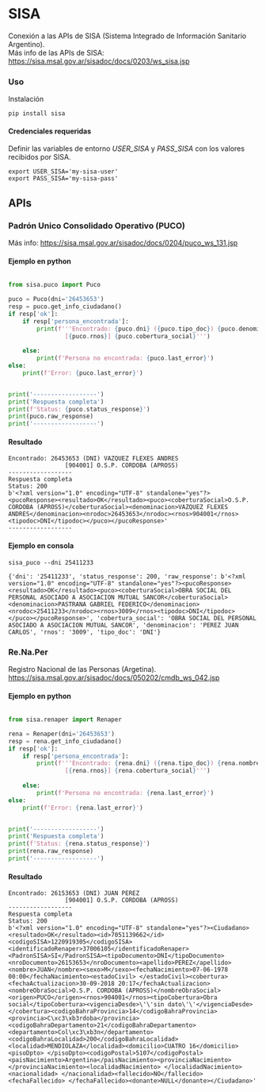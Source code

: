 # SISA
Conexión a las APIs de SISA (Sistema Integrado de Información Sanitario Argentino).  
Más info de las APIs de SISA: https://sisa.msal.gov.ar/sisadoc/docs/0203/ws_sisa.jsp  

### Uso

Instalación

```
pip install sisa
```

#### Credenciales requeridas
Definir las variables de entorno _USER_SISA_ y _PASS_SISA_ con los valores recibidos por SISA. 

```
export USER_SISA='my-sisa-user'
export PASS_SISA='my-sisa-pass'
```

## APIs

### Padrón Unico Consolidado Operativo (PUCO)
Más info: https://sisa.msal.gov.ar/sisadoc/docs/0204/puco_ws_131.jsp  

#### Ejemplo en python

```python

from sisa.puco import Puco

puco = Puco(dni='26453653')
resp = puco.get_info_ciudadano()
if resp['ok']:
    if resp['persona_encontrada']:
        print(f'''Encontrado: {puco.dni} ({puco.tipo_doc}) {puco.denominacion}
                [{puco.rnos}] {puco.cobertura_social}''')
        
    else:
        print(f'Persona no encontrada: {puco.last_error}')
else:
    print(f'Error: {puco.last_error}')


print('------------------')
print('Respuesta completa')
print(f'Status: {puco.status_response}')
print(puco.raw_response)
print('------------------')
```

#### Resultado

```
Encontrado: 26453653 (DNI) VAZQUEZ FLEXES ANDRES
                [904001] O.S.P. CORDOBA (APROSS)
------------------
Respuesta completa
Status: 200
b'<?xml version="1.0" encoding="UTF-8" standalone="yes"?><pucoResponse><resultado>OK</resultado><puco><coberturaSocial>O.S.P. CORDOBA (APROSS)</coberturaSocial><denominacion>VAZQUEZ FLEXES ANDRES</denominacion><nrodoc>26453653</nrodoc><rnos>904001</rnos><tipodoc>DNI</tipodoc></puco></pucoResponse>'
------------------
```

#### Ejemplo en consola

```
sisa_puco --dni 25411233

{'dni': '25411233', 'status_response': 200, 'raw_response': b'<?xml version="1.0" encoding="UTF-8" standalone="yes"?><pucoResponse><resultado>OK</resultado><puco><coberturaSocial>OBRA SOCIAL DEL PERSONAL ASOCIADO A ASOCIACION MUTUAL SANCOR</coberturaSocial><denominacion>PASTRANA GABRIEL FEDERICO</denominacion><nrodoc>25411233</nrodoc><rnos>3009</rnos><tipodoc>DNI</tipodoc></puco></pucoResponse>', 'cobertura_social': 'OBRA SOCIAL DEL PERSONAL ASOCIADO A ASOCIACION MUTUAL SANCOR', 'denominacion': 'PEREZ JUAN CARLOS', 'rnos': '3009', 'tipo_doc': 'DNI'}
```

### Re.Na.Per
Registro Nacional de las Personas (Argetina).  
https://sisa.msal.gov.ar/sisadoc/docs/050202/cmdb_ws_042.jsp  

#### Ejemplo en python

```python

from sisa.renaper import Renaper

rena = Renaper(dni='26453653')
resp = rena.get_info_ciudadano()
if resp['ok']:
    if resp['persona_encontrada']:
        print(f'''Encontrado: {rena.dni} ({rena.tipo_doc}) {rena.nombre} {rena.apellido}
                [{rena.rnos}] {rena.cobertura_social}''')
        
    else:
        print(f'Persona no encontrada: {rena.last_error}')
else:
    print(f'Error: {rena.last_error}')


print('------------------')
print('Respuesta completa')
print(f'Status: {rena.status_response}')
print(rena.raw_response)
print('------------------')

```

#### Resultado

```
Encontrado: 26153653 (DNI) JUAN PEREZ
                [904001] O.S.P. CORDOBA (APROSS)
------------------
Respuesta completa
Status: 200
b'<?xml version="1.0" encoding="UTF-8" standalone="yes"?><Ciudadano><resultado>OK</resultado><id>7051139662</id><codigoSISA>1220919305</codigoSISA><identificadoRenaper>37006105</identificadoRenaper><PadronSISA>SI</PadronSISA><tipoDocumento>DNI</tipoDocumento><nroDocumento>26153653</nroDocumento><apellido>PEREZ</apellido><nombre>JUAN</nombre><sexo>M</sexo><fechaNacimiento>07-06-1978 00:00</fechaNacimiento><estadoCivil> </estadoCivil><cobertura><fechaActualizacion>30-09-2018 20:17</fechaActualizacion><nombreObraSocial>O.S.P. CORDOBA (APROSS)</nombreObraSocial><origen>PUCO</origen><rnos>904001</rnos><tipoCobertura>Obra social</tipoCobertura><vigenciaDesde>\'\'sin dato\'\'</vigenciaDesde></cobertura><codigoBahraProvincia>14</codigoBahraProvincia><provincia>C\xc3\xb3rdoba</provincia><codigoBahraDepartamento>21</codigoBahraDepartamento><departamento>Col\xc3\xb3n</departamento><codigoBahraLocalidad>200</codigoBahraLocalidad><localidad>MENDIOLAZA</localidad><domicilio>CUATRO 16</domicilio><pisoDpto> </pisoDpto><codigoPostal>5107</codigoPostal><paisNacimiento>Argentina</paisNacimiento><provinciaNacimiento> </provinciaNacimiento><localidadNacimiento> </localidadNacimiento><nacionalidad> </nacionalidad><fallecido>NO</fallecido><fechaFallecido> </fechaFallecido><donante>NULL</donante></Ciudadano>'

```
